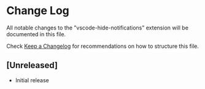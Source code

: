 # Change Log

All notable changes to the "vscode-hide-notifications" extension will be documented in this file.

Check [Keep a Changelog](http://keepachangelog.com/) for recommendations on how to structure this file.

## [Unreleased]

- Initial release